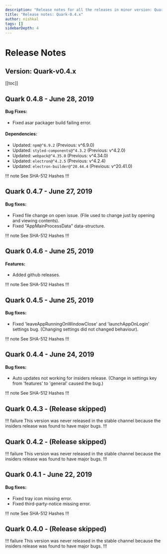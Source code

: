 ```yaml
---
description: "Release notes for all the releases in minor version: Quark-0.4.x"
title: "Release notes: Quark-0.4.x"
author: nishkal
tags: []
sidebarDepth: 4
---
```



# Release Notes

## Version: Quark-v0.4.x



[[toc]]

<!-- Quark-0.4.8-start -->
## Quark 0.4.8 - June 28, 2019

#### Bug Fixes:
* Fixed asar packager build failing error.

#### Dependencies:
* Updated: `npm@^6.9.2` (Previous: v^6.9.0)
* Updated: `styled-components@^4.3.2` (Previous: v^4.2.0)
* Updated: `webpack@^4.35.0` (Previous: v^4.34.0)
* Updated: `electron@^4.2.5` (Previous: v^4.2.4)
* Updated: `electron-builder@^20.44.4` (Previous: v^20.41.0)


!!! note See SHA-512 Hashes
<DropDown>
<ReleaseNotes :sha='{
    "Quark-win-0.4.8.exe": "1mIU/NGZpwN3g2v/R7OYrKNA5scRc2MJ0xOpbr+EwO4Bzz0s0IDRgHJ1cUuECSFQvuA2EIfEELg9tQ26otDc5A==",
    "Quark-win-x64-0.4.8.msi": "/6nbclOnu+6tOJpnzGtcceyTZgJ3a6b9pOgFFiU31erUPrkFFZmiOStnO3u/v/GAWyKzQ42xOfOvpSqoAG9l+g==",
    "Quark-win-x64-0.4.8.zip": "3CUtDPKcnuCbHGoslkhxmuudH9eC6xqY9OgZ3AIhMiFlrprUH8tIa4m/LiGfDUwx35ts0wfurHN9FpmtfVnm6A==",
    "Quark-linux-amd64-0.4.8.deb": "fe0msGadzBhN1QgYXaGRd8YoaLdwY/3qvcIvGzE7Z37PJB7B+4suHZe2pz8gwacbnTDAJDqi9g3P7zcV1zTzrg==",
    "Quark-linux-x64-0.4.8.tar.gz": "SD/xmge3WWlgY1B8uaWnv7B8YGImjxnZXDv6/n5B2I1pTV5c0/d3vjwNGB+iWJJJSaUGoi8WqOxf2Sn87eWrNQ==",
    "Quark-linux-x86_64-0.4.8.AppImage": "TTtZB1j6tYjmby5nvSL03I3iM6GQF8aYfnubyQAOZqYUSMiEON9XHjdLzNmDyuPxFNRMP4ZvFogVu/XGp2uAtg=="
}' />
</DropDown>
!!!

<!-- ---------------------------------------------- -->
<!-- Quark-0.4.8-end -->




<!-- Quark-0.4.7-start -->
## Quark 0.4.7 - June 27, 2019

#### Bug fixes:
* Fixed file change on open issue. (File used to change just by opening and viewing contents).
* Fixed "AppMainProcessData" data-structure.



!!! note See SHA-512 Hashes
<DropDown>
<ReleaseNotes :sha='{
    "Quark-win-0.4.7.exe": "yXJwigCCPdltZ0d5+1BsQH8YSOlxYsyQSVdLTnYNvcEPcOY/kurzxXEQAJ7FeArHCDg2RoJEU1ExFANyKc/Z6g==",
    "Quark-win-x64-0.4.7.msi": "dxuhlHgS3jaVjmZrclm1sRrz0oS+tZvDqTkZjIxJJL6CLXeOugPaD4WBuMbROHYbVUZqwz/S14bYwLSDX91a2Q==",
    "Quark-win-x64-0.4.7.zip": "iCQ/hSXbPmxEz7GZGzk+mHJk47YPFenCiHYd4LO09IyV66v6oTqFHwlPid1Vg3+o4atr8SymDPD0kP5nhL4TUg==",
    "Quark-linux-amd64-0.4.7.deb": "wxAj2StF4dcvImOAgQwcSz38T7hbVagtjIeo97GOf7/QWPu6/79VI7zCYxJxSW4U101UuZVPIcnxs8ruR1rw7w==",
    "Quark-linux-x64-0.4.7.tar.gz": "DpiurAnrJA/AaJIyq3jfAP7/ISHWRMQ7Syehv4CEy8JKXkWSP63jtOehvsKhnJUxFWJzeAiodqijXJkbNm+ULA==",
    "Quark-linux-x86_64-0.4.7.AppImage": "OaSOn6iA5aoklOaPUtXWNytvm6pb5unCpcWnl0oMzaSTdKKiXRS2TucLnqPlKsmHKbF17Dj3bOxiZ0jjCx46gQ=="
}' />
</DropDown>
!!!

<!-- ---------------------------------------------- -->
<!-- Quark-0.4.7-end -->




<!-- Quark-0.4.6-start -->
## Quark 0.4.6 - June 25, 2019

#### Features:
* Added github releases.



!!! note See SHA-512 Hashes
<DropDown>
<ReleaseNotes :sha='{
    "Quark-win-0.4.6.exe": "wotQeWexFaoq6FRsoeWZpLxIcfXYxu3hQNzkSGTJg1Ljop1Sd+vMGEHY/FOQA1B2SYmEU7R0/SQ9ZGUoJXwqGw==",
    "Quark-win-x64-0.4.6.msi": "gPK246NiXOvkm4ZWIU6231peWdTaC/LVE2Om/4PTEVLWu+5SdVdYUY6kZsTjV3m6yQZVbD1Sa0TjQDUcIVOJbA==",
    "Quark-win-x64-0.4.6.zip": "nqwzh7+ML09o/4oiQXHAkSW9trcUl3jsy+lZD4KYTzYhJJhPN++xepzOq92kaGGUEmL6fdJMRagI2o8ZXngNow==",
    "Quark-linux-amd64-0.4.6.deb": "d2PKDExj4FoyEQEd0MH7onOehke605D6CvgTL2lVex6mo0WS2Job0cJeoI6TTbCiSWxvaNBtX5Y8XuWxlHcktA==",
    "Quark-linux-x64-0.4.6.tar.gz": "VJOznWdi3saQOh7+lql6ShBnkMVuvCZsz94kNTePH2epsoYyMyGjFr6brzPSUQ4AzcClVwOKBWF7X/tD+Ip75w==",
    "Quark-linux-x86_64-0.4.6.AppImage": "O1QeEgEsPw0hmUxPrjXPyXAkYLsvb6eFPp2EHZjbm4xfg/PDc/Gxi7v5HUtCpD6LGxmeQcSZFGxfnqRLQ9eN/w=="
}' />
</DropDown>
!!!

<!-- ---------------------------------------------- -->
<!-- Quark-0.4.6-end -->




<!-- Quark-0.4.5-start -->
## Quark 0.4.5 - June 25, 2019

#### Bug fixes:
* Fixed 'leaveAppRunningOnWindowClose' and 'launchAppOnLogin' settings bug. (Changing settings did not changed behaviour).



!!! note See SHA-512 Hashes
<DropDown>
<ReleaseNotes :sha='{
    "Quark-win-0.4.5.exe": "SNJssazm4+bN8JspF4+pQfhJHbjEuP1TqdmSkSpwEfUWZEBRyP/1A+M0Beib6X4j4zbMxkgW9VRr4cMscEPxWg==",
    "Quark-win-x64-0.4.5.msi": "7+f8DMpp21DWo7KGSrvsbkJrZKvEPyMlrBcaGO4aosiVxjSI2O/ZCOhxaPhrL0rnkHNSADcen5OCc0UzSLrjGg==",
    "Quark-win-x64-0.4.5.zip": "wIswcvZeoXnJTPBfums5LxxVb4DMYsy3FhrEvBe+pbGSNsY6wx44S+FOgyQcLPdXraGZ9Ky+5k1I/5YN+KBmHg==",
    "Quark-linux-amd64-0.4.5.deb": "lbDMDyWM5t13uwS2FaK8o+BCAx+xPgiLXJpM4vsyi7ZJ7RQfHRkrUUwXBHBgpNCN5Ig0AzFCrbcabG9m/BbNPw==",
    "Quark-linux-x64-0.4.5.tar.gz": "/dyYefaBr8jInItJ7GW7lGnqTen1myVgX9Ot6iaOo36yHfwVL9+IhwuN0mAYmDr/G1wXDm5A34kcEt603/PG9A==",
    "Quark-linux-x86_64-0.4.5.AppImage": "NyClWqcglvjWOhMNmdvUL4dYvhFkb1LvcGPHHtH55R/ugyPn17SdTy3lkGRDPMKr0wRBG/t0t0+rJNJSz43PJQ=="
}' />
</DropDown>
!!!

<!-- ---------------------------------------------- -->
<!-- Quark-0.4.5-end -->




<!-- Quark-0.4.4-start -->
## Quark 0.4.4 - June 24, 2019

#### Bug fixes:
* Auto updates not working for insiders release. (Change in settings key from 'features' to 'general' caused the bug.)



!!! note See SHA-512 Hashes
<DropDown>
<ReleaseNotes :sha='{
    "Quark-win-0.4.4.exe": "s0tHUTsQANK9SG0HsqvUL/iWbbs0exxugvTQSIUZIlx+ytO4KetCrMEdGc7VR35OqKWDDc9X+pa+l5muSk+73Q==",
    "Quark-win-x64-0.4.4.msi": "xHP5YCNGef9VsqRKCWy5EkzDUQEhWbgSIqAwGhERv8lv3wt5R8fkq9ItqkX4i7JRkIxadUDHh6dLeC9ujw4s3w==",
    "Quark-win-x64-0.4.4.zip": "dUfoTskuEU+exqA5KVP0xLDucZpkdb+FEHPO5kF020AV3/L+1KBnJuBHEhF8cYlQG+3kkAvPEjFaFjRGLM6nUw==",
    "Quark-linux-amd64-0.4.4.deb": "LELdjwjSbr41gmF60vbqyDVSoHXbr7RtP4mTcdyC65jNME40WpoczQnCcwVap1g2auvaq4xllUPKja0OarJOYA==",
    "Quark-linux-x64-0.4.4.tar.gz": "2Gu0OkpDHtrhUpoj4+Y++mRIXYpCKt637BII/a7vNwDHOOGVutRz03OKOdx1NUjEaqQtRZ0lyLhfXUrqFhNQKw==",
    "Quark-linux-x86_64-0.4.4.AppImage": "2mFmT5TFeSn0+Clj53VXQVJmBDZ8urnSvZhP8riTnch1qcuF6eRoLM4ZI931iohW/nuVHulD7gR9NEMDppwGnA=="
}' />
</DropDown>
!!!

<!-- ---------------------------------------------- -->
<!-- Quark-0.4.4-end -->




<!-- Quark-0.4.3-start -->
## Quark 0.4.3 - (Release skipped)
!!! failure This version was never released in the stable channel because the insiders release was found to have major bugs.
!!!
<!-- ---------------------------------------------- -->
<!-- Quark-0.4.3-end -->




<!-- Quark-0.4.2-start -->
## Quark 0.4.2 - (Release skipped)
!!! failure This version was never released in the stable channel because the insiders release was found to have major bugs.
!!!
<!-- ---------------------------------------------- -->
<!-- Quark-0.4.2-end -->




<!-- Quark-0.4.1-start -->
## Quark 0.4.1 - June 22, 2019

#### Bug fixes:
* Fixed tray icon missing error.
* Fixed third-party-notice missing error.



!!! note See SHA-512 Hashes
<DropDown>
<ReleaseNotes :sha='{
    "Quark-win-0.4.1.exe": "2niu8buUhDdrUguNubouOwhT/QA3hx3G4q53p7jFh+JuxFUZZwuTOlb3GrrgNhITrNBBTtgTUaOTssHKYporXQ==",
    "Quark-win-x64-0.4.1.msi": "fubBqivZ66kIYyjGeQ60iKEKCZghPOXbBOUA5GxB4Doa7zPnR8kWqy8ADtyJQIha4BaXv6l5FHgVucJzJcyplQ==",
    "Quark-win-x64-0.4.1.zip": "KFma/e7bcC3F2eiIwBO+QnnX0Mk5svJ1PdXGHqIufwwYR/hJaNnWjPCe7VimkT8ZcmoIem8TjGaoCZfVZkmsvw==",
    "Quark-linux-amd64-0.4.1.deb": "eUNf+sp3QKD5D3Ixb058wvfD32x+0rRkXz+bNq6gRjgGY4OgXQ/FDlfG4VhDEi037EohtwZujGUmzzvOSxAbsA==",
    "Quark-linux-x64-0.4.1.tar.gz": "jZwkDMVaVHGrs89eub0FKCOh6FfOmWREpbssHOVDsIabnMxrinFII2Fpv9U3xzVod0QcV7vnEYUwJVtmsbSfQQ==",
    "Quark-linux-x86_64-0.4.1.AppImage": "qkUZX2TbFgHcsTKUfFsIb2gZ1JrVzrrbfGqpaKYzokHOxO/QZI0Fv/f92HUr3CfV/0hJ5TmFNLPFOdJt2Szd4w=="
}' />
</DropDown>
!!!

<!-- ---------------------------------------------- -->
<!-- Quark-0.4.1-end -->




<!-- Quark-0.4.0-start -->
## Quark 0.4.0 - (Release skipped)
!!! failure This version was never released in the stable channel because the insiders release was found to have major bugs.
!!!
<!-- ---------------------------------------------- -->
<!-- Quark-0.4.0-end -->


